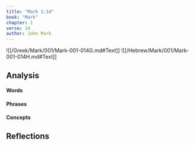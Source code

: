 ```yaml
---
title: "Mark 1:14"
book: "Mark"
chapter: 1
verse: 14
author: John Mark
---
```

![[/Greek/Mark/001/Mark-001-014G.md#Text]]
![[/Hebrew/Mark/001/Mark-001-014H.md#Text]]

## Analysis

#### Words

#### Phrases

#### Concepts

## Reflections

